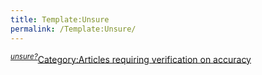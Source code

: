 ```yaml
---
title: Template:Unsure
permalink: /Template:Unsure/
---
```


<sup>*[unsure?](/Template:Unsure "wikilink")*</sup><includeonly>[Category:Articles requiring verification on accuracy](/Category:Articles_requiring_verification_on_accuracy "wikilink")</includeonly><noinclude> </noinclude>